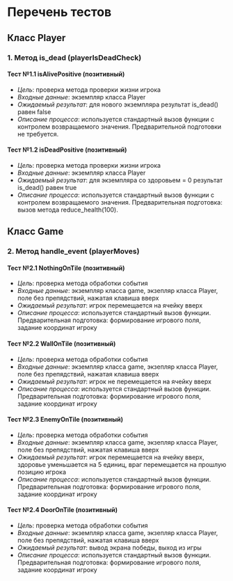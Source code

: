 # Перечень тестов

## Класс Player

### 1. Метод is_dead (playerIsDeadCheck)

#### Тест №1.1 isAlivePositive (позитивный)
* _Цель_: проверка метода проверки жизни игрока
* _Входные данные_: экземпляр класса Player
* _Ожидаемый результат_: для нового экземпляра результат is_dead() равен false
* _Описание процесса_: используется стандартный вызов функции с контролем возвращаемого значения. Предварительной подготовки не требуется.

#### Тест №1.2 isDeadPositive (позитивный)
* _Цель_: проверка метода проверки жизни игрока
* _Входные данные_: экземпляр класса Player
* _Ожидаемый результат_: для экземпляра со здоровьем = 0 результат is_dead() равен true
* _Описание процесса_: используется стандартный вызов функции с контролем возвращаемого значения.
  Предварительная подготовка: вызов метода reduce_health(100).


## Класс Game

### 2. Метод handle_event (playerMoves)

#### Тест №2.1 NothingOnTile (позитивный)
* _Цель_: проверка метода обработки события
* _Входные данные_: экземпляр класса game, экзепляр класса Player, поле без препядствий, нажатая клавиша вверх
* _Ожидаемый результат_: игрок перемещается на ячейку вверх
* _Описание процесса_: используется стандартный вызов функции. 
  Предварительная подготовка: формирование игрового поля, задание координат игроку

#### Тест №2.2 WallOnTile (позитивный)
* _Цель_: проверка метода обработки события
* _Входные данные_: экземпляр класса game, экзепляр класса Player, поле без препядствий, нажатая клавиша вверх
* _Ожидаемый результат_: игрок не перемещается на ячейку вверх
* _Описание процесса_: используется стандартный вызов функции. 
  Предварительная подготовка: формирование игрового поля, задание координат игроку

#### Тест №2.3 EnemyOnTile (позитивный)
* _Цель_: проверка метода обработки события
* _Входные данные_: экземпляр класса game, экзепляр класса Player, поле без препядствий, нажатая клавиша вверх
* _Ожидаемый результат_: игрок перемещается на ячейку вверх, здоровье уменьшается на 5 единиц, враг перемещается на прошлую позицию игрока
* _Описание процесса_: используется стандартный вызов функции. 
  Предварительная подготовка: формирование игрового поля, задание координат игроку

#### Тест №2.4 DoorOnTile (позитивный)
* _Цель_: проверка метода обработки события
* _Входные данные_: экземпляр класса game, экзепляр класса Player, поле без препядствий, нажатая клавиша вверх
* _Ожидаемый результат_: вывод экрана победы, выход из игры
* _Описание процесса_: используется стандартный вызов функции. 
  Предварительная подготовка: формирование игрового поля, задание координат игроку
